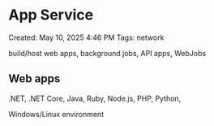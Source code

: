 # App Service

Created: May 10, 2025 4:46 PM
Tags: network

build/host web apps, background jobs, API apps, WebJobs

## Web apps

.NET, .NET Core, Java, Ruby, Node.js, PHP, Python,

Windows/Linux environment